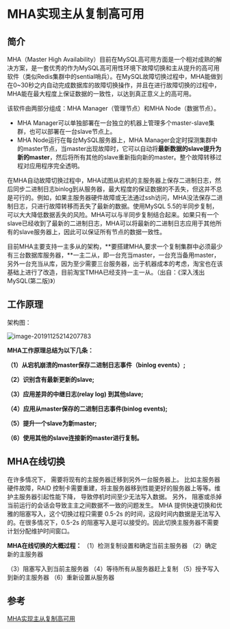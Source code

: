 # MHA实现主从复制高可用



## 简介

MHA（Master High Availability）目前在MySQL高可用方面是一个相对成熟的解决方案，是一套优秀的作为MySQL高可用性环境下故障切换和主从提升的高可用软件（类似Redis集群中的sential哨兵）。在MySQL故障切换过程中，MHA能做到在0~30秒之内自动完成数据库的故障切换操作，并且在进行故障切换的过程中，MHA能在最大程度上保证数据的一致性，以达到真正意义上的高可用。

该软件由两部分组成：MHA Manager（管理节点）和MHA Node（数据节点）。

- MHA Manager可以单独部署在一台独立的机器上管理多个master-slave集群，也可以部署在一台slave节点上。
- MHA Node运行在每台MySQL服务器上，MHA Manager会定时探测集群中的master节点，当master出现故障时，它可以自动将**最新数据的slave提升为新的master**，然后将所有其他的slave重新指向新的master。整个故障转移过程对应用程序完全透明。



在MHA自动故障切换过程中，MHA试图从宕机的主服务器上保存二进制日志，然后同步二进制日志binlog到从服务器，最大程度的保证数据的不丢失，但这并不总是可行的。例如，如果主服务器硬件故障或无法通过ssh访问，MHA没法保存二进制日志，只进行故障转移而丢失了最新的数据。使用MySQL 5.5的半同步复制，可以大大降低数据丢失的风险。MHA可以与半同步复制结合起来。如果只有一个slave已经收到了最新的二进制日志，MHA可以将最新的二进制日志应用于其他所有的slave服务器上，因此可以保证所有节点的数据一致性。


目前MHA主要支持一主多从的架构，**要搭建MHA,要求一个复制集群中必须最少有三台数据库服务器，**一主二从，即一台充当master，一台充当备用master，另外一台充当从库，因为至少需要三台服务器，出于机器成本的考虑，淘宝也在该基础上进行了改造，目前淘宝TMHA已经支持一主一从。（出自：《深入浅出MySQL(第二版)》）



## 工作原理

架构图：

![image-20191125214207783](https://tva1.sinaimg.cn/large/006y8mN6gy1g9ama59wr1j30x80m8dqt.jpg)

**MHA工作原理总结为以下几条：**

**（1）从宕机崩溃的master保存二进制日志事件（binlog events）;**

**（2）识别含有最新更新的slave;**

**（3）应用差异的中继日志(relay log) 到其他slave;**

**（4）应用从master保存的二进制日志事件(binlog events);**

**（5）提升一个slave为新master;**

**（6）使用其他的slave连接新的master进行复制。**





## MHA在线切换

在许多情况下， 需要将现有的主服务器迁移到另外一台服务器上。 比如主服务器硬件故障，RAID 控制卡需要重建，将主服务器移到性能更好的服务器上等等。维护主服务器引起性能下降， 导致停机时间至少无法写入数据。 另外， 阻塞或杀掉当前运行的会话会导致主主之间数据不一致的问题发生。 MHA 提供快速切换和优雅的阻塞写入，这个切换过程只需要 0.5-2s 的时间，这段时间内数据是无法写入的。在很多情况下，0.5-2s 的阻塞写入是可以接受的。因此切换主服务器不需要计划分配维护时间窗口。



**MHA在线切换的大概过程：**
（1）检测复制设置和确定当前主服务器
（2）确定新的主服务器

（3）阻塞写入到当前主服务器
（4）等待所有从服务器赶上复制
（5）授予写入到新的主服务器
（6）重新设置从服务器 











## 参考

[MHA实现主从复制高可用](https://www.cnblogs.com/xuanzhi201111/p/4231412.html)